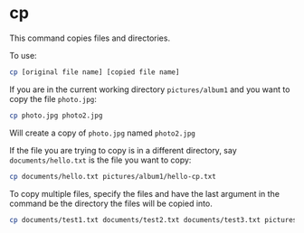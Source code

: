 # cp
This command copies files and directories.

To use:

```bash
cp [original file name] [copied file name]
```

If you are in the current working directory `pictures/album1` and you want to copy the file `photo.jpg`:

```bash
cp photo.jpg photo2.jpg
```
    
Will create a copy of `photo.jpg` named `photo2.jpg`

If the file you are trying to copy is in a different directory, say `documents/hello.txt` is the file you want to copy:

```bash
cp documents/hello.txt pictures/album1/hello-cp.txt
```

To copy multiple files, specify the files and have the last argument in the command be the directory the files will be copied into.

```bash
cp documents/test1.txt documents/test2.txt documents/test3.txt pictures/album1
```